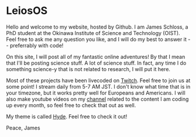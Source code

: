 # LeiosOS

Hello and welcome to my website, hosted by Github. I am James Schloss, a PhD student at the Okinawa Institute of Science and Technology (OIST). Feel free to ask me any question you like, and I will do my best to answer it -- preferrably with code! 

On this site, I will post all of my fantastic online adventures! By that I mean that I'll be posting science stuff. A lot of science stuff. In fact, any time I do something science-y that is not related to research, I will put it here. 

Most of these projects have been livecoded on [Twitch](http://www.twitch.tv/simuleios). Feel free to join us at some point! I stream daily from 5-7 AM JST. I don't know what time that is in your timezone, but it works pretty well for Europeans and Americans. I will also make youtube videos on my [channel](http://youtube.com/c/leiosos) related to the content I am coding up every month, so feel free to check that out as well.

My theme is called [Hyde](https://github.com/poole/hyde). Feel free to check it out!

Peace,
James

